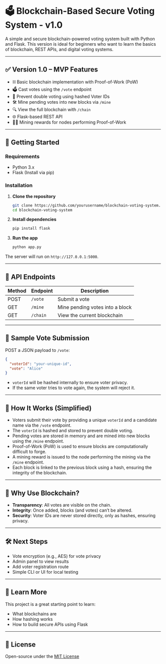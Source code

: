# 🗳️ Blockchain-Based Secure Voting System - v1.0

A simple and secure blockchain-powered voting system built with Python and Flask. This version is ideal for beginners who want to learn the basics of blockchain, REST APIs, and digital voting systems.

---

## ✅ Version 1.0 – MVP Features

- ⛓️ Basic blockchain implementation with Proof-of-Work (PoW)
- 🗳️ Cast votes using the `/vote` endpoint
- 🚫 Prevent double voting using hashed Voter IDs
- 🛠️ Mine pending votes into new blocks via `/mine`
- 🔍 View the full blockchain with `/chain`
- 🌐 Flask-based REST API
- 🧑‍🔧 Mining rewards for nodes performing Proof-of-Work

---

## 🚀 Getting Started

### Requirements

- Python 3.x
- Flask (Install via pip)

### Installation

1. **Clone the repository**

   ```bash
   git clone https://github.com/yourusername/blockchain-voting-system.git
   cd blockchain-voting-system
   ```

2. **Install dependencies**

   ```bash
   pip install flask
   ```

3. **Run the app**

   ```bash
   python app.py
   ```

The server will run on `http://127.0.0.1:5000`.

---

## 📡 API Endpoints

| Method | Endpoint    | Description                           |
|--------|-------------|---------------------------------------|
| POST   | `/vote`     | Submit a vote                         |
| GET    | `/mine`     | Mine pending votes into a block       |
| GET    | `/chain`    | View the current blockchain           |

---

## 🧾 Sample Vote Submission

POST a JSON payload to `/vote`:

```json
{
  "voterId": "your-unique-id",
  "vote": "Alice"
}
```

- `voterId` will be hashed internally to ensure voter privacy.
- If the same voter tries to vote again, the system will reject it.

---

## 🔗 How It Works (Simplified)

- Voters submit their vote by providing a unique `voterId` and a candidate name via the `/vote` endpoint.
- The `voterId` is hashed and stored to prevent double voting.
- Pending votes are stored in memory and are mined into new blocks using the `/mine` endpoint.
- Proof-of-Work (PoW) is used to ensure blocks are computationally difficult to forge.
- A mining reward is issued to the node performing the mining via the `/mine` endpoint.
- Each block is linked to the previous block using a hash, ensuring the integrity of the blockchain.

---

## 🎯 Why Use Blockchain?

- **Transparency**: All votes are visible on the chain.
- **Integrity**: Once added, blocks (and votes) can’t be altered.
- **Security**: Voter IDs are never stored directly, only as hashes, ensuring privacy.

---

## 🛠️ Next Steps

- Vote encryption (e.g., AES) for vote privacy
- Admin panel to view results
- Add voter registration route
- Simple CLI or UI for local testing

---

## 📘 Learn More

This project is a great starting point to learn:
- What blockchains are
- How hashing works
- How to build secure APIs using Flask

---

## 📄 License

Open-source under the [MIT License](LICENSE)
